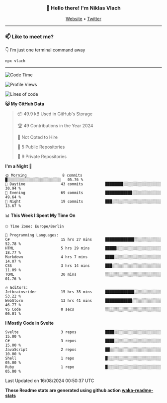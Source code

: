 <h3 align="center">👋 Hello there! I'm Niklas Vlach</h3>
<p align="center">
  <a href="https://niklas-vlach.com">Website</a> •
  <a href="https://twitter.com/NiklasVlach">Twitter</a>
</p>

---

### 📫 Like to meet me?

👇 I'm just one terminal command away

```bash
npx vlach
```

---
<!--START_SECTION:waka-->
![Code Time](http://img.shields.io/badge/Code%20Time-744%20hrs%2019%20mins-blue)

![Profile Views](http://img.shields.io/badge/Profile%20Views-0-blue)

![Lines of code](https://img.shields.io/badge/From%20Hello%20World%20I%27ve%20Written-121.0%20thousand%20lines%20of%20code-blue)

**🐱 My GitHub Data** 

> 📦 49.9 kB Used in GitHub's Storage 
 > 
> 🏆 49 Contributions in the Year 2024
 > 
> 🚫 Not Opted to Hire
 > 
> 📜 5 Public Repositories 
 > 
> 🔑 9 Private Repositories 
 > 
**I'm a Night 🦉** 

```text
🌞 Morning                8 commits           █░░░░░░░░░░░░░░░░░░░░░░░░   05.76 % 
🌆 Daytime                43 commits          ████████░░░░░░░░░░░░░░░░░   30.94 % 
🌃 Evening                69 commits          ████████████░░░░░░░░░░░░░   49.64 % 
🌙 Night                  19 commits          ███░░░░░░░░░░░░░░░░░░░░░░   13.67 % 
```


📊 **This Week I Spent My Time On** 

```text
🕑︎ Time Zone: Europe/Berlin

💬 Programming Languages: 
C#                       15 hrs 27 mins      █████████████░░░░░░░░░░░░   52.78 % 
HTML                     5 hrs 29 mins       █████░░░░░░░░░░░░░░░░░░░░   18.77 % 
Markdown                 4 hrs 7 mins        ████░░░░░░░░░░░░░░░░░░░░░   14.07 % 
CSS                      3 hrs 14 mins       ███░░░░░░░░░░░░░░░░░░░░░░   11.09 % 
TOML                     30 mins             ░░░░░░░░░░░░░░░░░░░░░░░░░   01.76 % 

🔥 Editors: 
Jetbrainsrider           15 hrs 35 mins      █████████████░░░░░░░░░░░░   53.22 % 
WebStorm                 13 hrs 41 mins      ████████████░░░░░░░░░░░░░   46.77 % 
VS Code                  0 secs              ░░░░░░░░░░░░░░░░░░░░░░░░░   00.01 % 
```

**I Mostly Code in Svelte** 

```text
Svelte                   3 repos             ████░░░░░░░░░░░░░░░░░░░░░   15.00 % 
C#                       3 repos             ████░░░░░░░░░░░░░░░░░░░░░   15.00 % 
JavaScript               2 repos             ██░░░░░░░░░░░░░░░░░░░░░░░   10.00 % 
Shell                    1 repo              █░░░░░░░░░░░░░░░░░░░░░░░░   05.00 % 
Ruby                     1 repo              █░░░░░░░░░░░░░░░░░░░░░░░░   05.00 % 
```




 Last Updated on 16/08/2024 00:50:37 UTC
<!--END_SECTION:waka-->

**These Readme stats are generated using github action [waka-readme-stats](https://github.com/anmol098/waka-readme-stats)**
